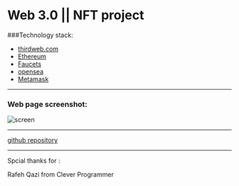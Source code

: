 # Web 3.0 || NFT project

###Technology stack:
 
- [thirdweb.com](https://thirdweb.com)
- [Ethereum](https://ethereum.org)
- [Faucets](https://faucets.chain.link/)
- [opensea](https://opensea.io/)
- [Metamask](https://metamask.io/)


****
### Web page screenshot:

![screen](https://i.ibb.co/yWxMLxz/web-3-0.png)

*****

[github repository](https://github.com/hakeem235/react-nft-project)


********

Spcial thanks for : 

Rafeh Qazi from Clever Programmer
